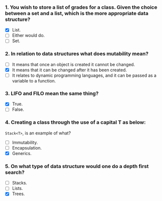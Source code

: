 ### 1. You wish to store a list of grades for a class. Given the choice between a set and a list, which is the more appropriate data structure?

- [x] List.
- [ ] Either would do.
- [ ] Set.

### 2. In relation to data structures what does mutability mean?

- [ ] It means that once an object is created it cannot be changed.
- [x] It means that it can be changed after it has been created.
- [ ] It relates to dynamic programming languages, and it can be passed as a variable to a function.

### 3. LIFO and FILO mean the same thing?

- [x] True.
- [ ] False.

### 4. Creating a class through the use of a capital T as below:

`Stack<T>`, is an example of what?

- [ ] Immutability.
- [ ] Encapsulation.
- [x] Generics.

### 5. On what type of data structure would one do a depth first search?

- [ ] Stacks.
- [ ] Lists.
- [x] Trees.
